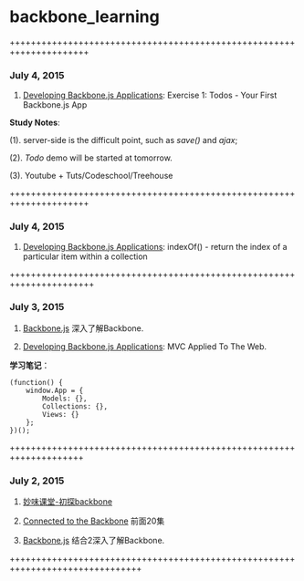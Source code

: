 # backbone_learning

+++++++++++++++++++++++++++++++++++++++++++++++++++++++++++++++++++++
### July 4, 2015

1. [Developing Backbone.js Applications](http://addyosmani.github.io/backbone-fundamentals/): Exercise 1: Todos - Your First Backbone.js App


**Study Notes**:

(1). server-side is the difficult point, such as *save()* and *ajax*;

(2). *Todo* demo will be started at tomorrow.

(3). Youtube + Tuts/Codeschool/Treehouse

+++++++++++++++++++++++++++++++++++++++++++++++++++++++++++++++++++++
### July 4, 2015

1. [Developing Backbone.js Applications](http://addyosmani.github.io/backbone-fundamentals/): indexOf() - return the index of a particular item within a collection

++++++++++++++++++++++++++++++++++++++++++++++++++++++++++++++++++++++


### July 3, 2015

1. [Backbone.js](http://backbonejs.org/) 深入了解Backbone.

2. [Developing Backbone.js Applications](http://addyosmani.github.io/backbone-fundamentals/): MVC Applied To The Web.




**学习笔记**：

	(function() {
		window.App = {
			Models: {},
			Collections: {},
			Views: {}
		};	
	})();



++++++++++++++++++++++++++++++++++++++++++++++++++++++++++++++++++++

### July 2, 2015

1. [妙味课堂-初探backbone](http://v.youku.com/v_show/id_XNTk2Mzk3Nzg0.html)

2. [Connected to the Backbone](http://www.tudou.com/listplay/O8xzOuQU9So/nfh_Me-1mZM.html) 前面20集

3. [Backbone.js](http://backbonejs.org/) 结合2深入了解Backbone.


+++++++++++++++++++++++++++++++++++++++++++++++++++++++++++++++++++++++++++++++
